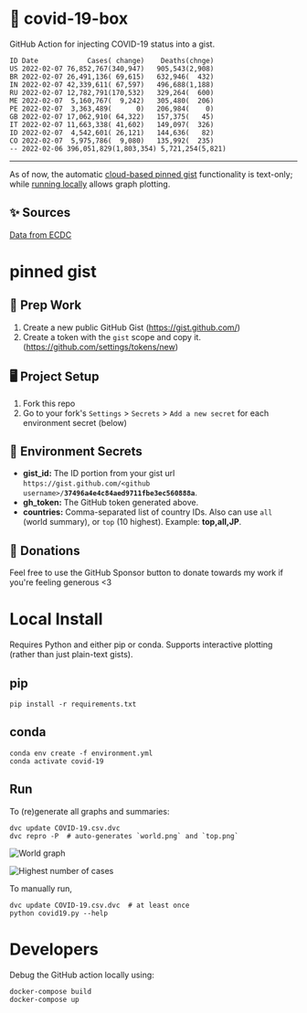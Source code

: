 # 🏥 covid-19-box

GitHub Action for injecting COVID-19 status into a gist.

```
ID Date            Cases( change)    Deaths(chnge)
US 2022-02-07 76,852,767(340,947)   905,543(2,908)
BR 2022-02-07 26,491,136( 69,615)   632,946(  432)
IN 2022-02-07 42,339,611( 67,597)   496,688(1,188)
RU 2022-02-07 12,782,791(170,532)   329,264(  600)
ME 2022-02-07  5,160,767(  9,242)   305,480(  206)
PE 2022-02-07  3,363,489(      0)   206,984(    0)
GB 2022-02-07 17,062,910( 64,322)   157,375(   45)
IT 2022-02-07 11,663,338( 41,602)   149,097(  326)
ID 2022-02-07  4,542,601( 26,121)   144,636(   82)
CO 2022-02-07  5,975,786(  9,080)   135,992(  235)
-- 2022-02-06 396,051,829(1,803,354) 5,721,254(5,821)
```

---

As of now, the automatic [cloud-based pinned gist](#pinned-gist) functionality is text-only;
while [running locally](#local-install) allows graph plotting.

## ✨ Sources

[Data from ECDC](https://www.ecdc.europa.eu/en/publications-data/download-todays-data-geographic-distribution-covid-19-cases-worldwide)

# pinned gist

## 🎒 Prep Work
1. Create a new public GitHub Gist (https://gist.github.com/)
1. Create a token with the `gist` scope and copy it. (https://github.com/settings/tokens/new)

## 🖥 Project Setup
1. Fork this repo
1. Go to your fork's `Settings` > `Secrets` > `Add a new secret` for each environment secret (below)

## 🤫 Environment Secrets
- **gist_id:** The ID portion from your gist url `https://gist.github.com/<github username>/`**`37496a4e4c84aed9711fbe3ec560888a`**.
- **gh_token:** The GitHub token generated above.
- **countries:** Comma-separated list of country IDs. Also can use `all` (world summary), or `top` (10 highest). Example: **top,all,JP**.

## 💸 Donations

Feel free to use the GitHub Sponsor button to donate towards my work if you're feeling generous <3

# Local Install

Requires Python and either pip or conda. Supports interactive plotting (rather than just plain-text gists).

## pip

```
pip install -r requirements.txt
```

## conda

```
conda env create -f environment.yml
conda activate covid-19
```

## Run

To (re)generate all graphs and summaries:

```
dvc update COVID-19.csv.dvc
dvc repro -P  # auto-generates `world.png` and `top.png`
```

![World graph](world.png)

![Highest number of cases](top.png)

To manually run,

```
dvc update COVID-19.csv.dvc  # at least once
python covid19.py --help
```

# Developers

Debug the GitHub action locally using:

```
docker-compose build
docker-compose up
```
